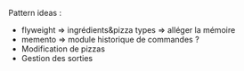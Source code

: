 
Pattern ideas :
- flyweight => ingrédients&pizza types => alléger la mémoire
- memento => module historique de commandes ?
- Modification de pizzas
- Gestion des sorties
